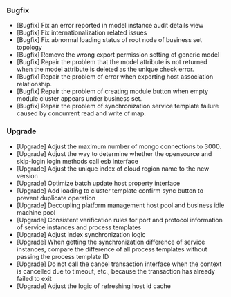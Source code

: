 ### Bugfix

- [Bugfix] Fix an error reported in model instance audit details view
- [Bugfix] Fix internationalization related issues
- [Bugfix] Fix abnormal loading status of root node of business set topology
- [Bugfix] Remove the wrong export permission setting of generic model
- [Bugfix] Repair the problem that the model attribute is not returned when the model attribute is deleted as the unique check error. 
- [Bugfix] Repair the problem of error when exporting host association relationship.
- [Bugfix] Repair the problem of creating module button when empty module cluster appears under business set. 
- [Bugfix] Repair the problem of synchronization service template failure caused by concurrent read and write of map.

### Upgrade

- [Upgrade] Adjust the maximum number of mongo connections to 3000.
- [Upgrade] Adjust the way to determine whether the opensource and skip-login login methods call esb interface
- [Upgrade] Adjust the unique index of cloud region name to the new version
- [Upgrade] Optimize batch update host property interface
- [Upgrade] Add loading to cluster template confirm sync button to prevent duplicate operation
- [Upgrade] Decoupling platform management host pool and business idle machine pool
- [Upgrade] Consistent verification rules for port and protocol information of service instances and process templates
- [Upgrade] Adjust index synchronization logic
- [Upgrade] When getting the synchronization difference of service instances, compare the difference of all process templates without passing the process template ID
- [Upgrade] Do not call the cancel transaction interface when the context is cancelled due to timeout, etc., because the transaction has already failed to exit
- [Upgrade] Adjust the logic of refreshing host id cache